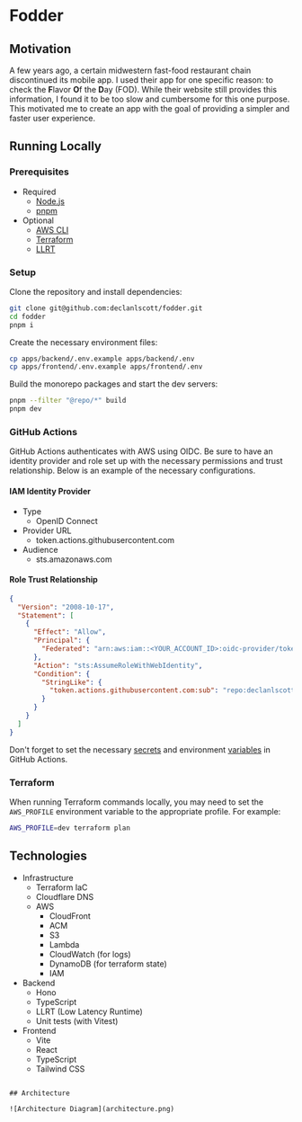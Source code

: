 # Fodder

## Motivation

A few years ago, a certain midwestern fast-food restaurant chain discontinued its mobile app. I used their app for one specific reason: to check the **F**lavor **O**f the **D**ay (FOD). While their website still provides this information, I found it to be too slow and cumbersome for this one purpose. This motivated me to create an app with the goal of providing a simpler and faster user experience.

## Running Locally

### Prerequisites

- Required
  - [Node.js](https://nodejs.org/en)
  - [pnpm](https://pnpm.io)
- Optional
  - [AWS CLI](https://aws.amazon.com/cli/)
  - [Terraform](https://www.terraform.io/)
  - [LLRT](https://github.com/awslabs/llrt)

### Setup

Clone the repository and install dependencies:

```bash
git clone git@github.com:declanlscott/fodder.git
cd fodder
pnpm i
```

Create the necessary environment files:

```bash
cp apps/backend/.env.example apps/backend/.env
cp apps/frontend/.env.example apps/frontend/.env
```

Build the monorepo packages and start the dev servers:

```bash
pnpm --filter "@repo/*" build
pnpm dev
```

### GitHub Actions

GitHub Actions authenticates with AWS using OIDC. Be sure to have an identity provider and role set up with the necessary permissions and trust relationship. Below is an example of the necessary configurations.

#### IAM Identity Provider

- Type
  - OpenID Connect
- Provider URL
  - token.actions.githubusercontent.com
- Audience
  - sts.amazonaws.com

#### Role Trust Relationship

```json
{
  "Version": "2008-10-17",
  "Statement": [
    {
      "Effect": "Allow",
      "Principal": {
        "Federated": "arn:aws:iam::<YOUR_ACCOUNT_ID>:oidc-provider/token.actions.githubusercontent.com"
      },
      "Action": "sts:AssumeRoleWithWebIdentity",
      "Condition": {
        "StringLike": {
          "token.actions.githubusercontent.com:sub": "repo:declanlscott/fodder:*"
        }
      }
    }
  ]
}
```

Don't forget to set the necessary [secrets](github-actions.secrets.example) and environment [variables](github-actions.variables) in GitHub Actions.

### Terraform

When running Terraform commands locally, you may need to set the `AWS_PROFILE` environment variable to the appropriate profile. For example:

```bash
AWS_PROFILE=dev terraform plan
```

## Technologies

- Infrastructure
  - Terraform IaC
  - Cloudflare DNS
  - AWS
    - CloudFront
    - ACM
    - S3
    - Lambda
    - CloudWatch (for logs)
    - DynamoDB (for terraform state)
    - IAM
- Backend
  - Hono
  - TypeScript
  - LLRT (Low Latency Runtime)
  - Unit tests (with Vitest)
- Frontend
  - Vite
  - React
  - TypeScript
  - Tailwind CSS

```

## Architecture

![Architecture Diagram](architecture.png)
```
